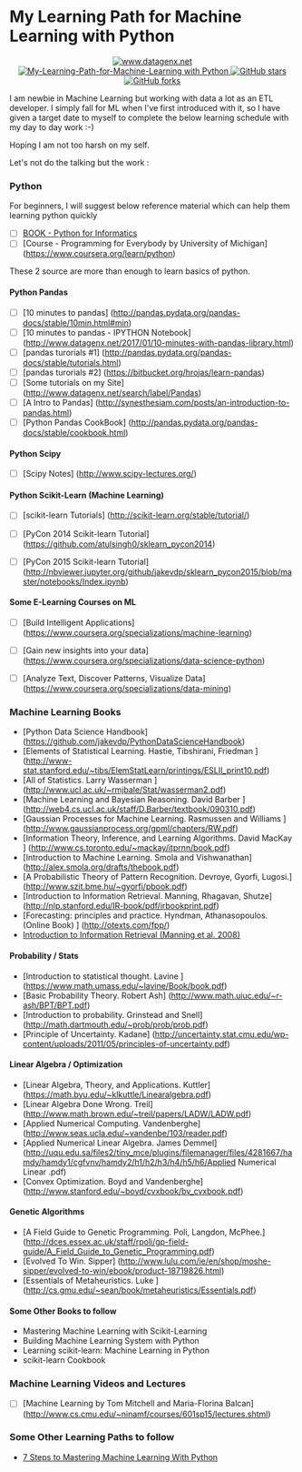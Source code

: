 # My Learning Path for Machine Learning with Python

  
  <p align="center">
    <a href="http://www.datagenx.net">
    <img alt="www.datagenx.net" src="https://img.shields.io/badge/datagenx--blue.svg">
  </a>
  <a href="https://github.com/atulsingh0/My-Learning-Path-for-Machine-Learning">
    <img alt="My-Learning-Path-for-Machine-Learning with Python" src="https://img.shields.io/badge/Learning%20Path-Machine%20Learning-blue.svg">
  </a>
  <a href="https://github.com/atulsingh0/My-Learning-Path-for-Machine-Learning/stargazers">
    <img alt="GitHub stars" src="https://img.shields.io/github/stars/atulsingh0/My-Learning-Path-for-Machine-Learning.svg">
  </a>
  <a href="https://github.com/atulsingh0/My-Learning-Path-for-Machine-Learning/network">
    <img alt="GitHub forks" src="https://img.shields.io/github/forks/atlsingh0/My-Learning-Path-for-Machine-Learning.svg">
  </a>
</p>

I am newbie in Machine Learning but working with data a lot as an ETL developer. I simply fall for ML when I've first introduced with it, so I have given a target date to myself to complete the below learning schedule with my day to day work :-)

Hoping I am not too harsh on my self.

Let's not do the talking but the work :


### Python
For beginners, I will suggest below reference material which can help them learning python quickly
- [ ] [BOOK - Python for Informatics](www.pythonlearn.com/book_007.pdf)
- [ ] [Course - Programming for Everybody by University of Michigan] (https://www.coursera.org/learn/python)

These 2 source are more than enough to learn basics of python.

#### Python Pandas
- [ ] [10 minutes to pandas] (http://pandas.pydata.org/pandas-docs/stable/10min.html#min)
- [ ] [10 minutes to pandas - IPYTHON Notebook] (http://www.datagenx.net/2017/01/10-minutes-with-pandas-library.html)
- [ ] [pandas turorials #1] (http://pandas.pydata.org/pandas-docs/stable/tutorials.html)
- [ ] [pandas turorials #2] (https://bitbucket.org/hrojas/learn-pandas)
- [ ] [Some tutorials on my Site] (http://www.datagenx.net/search/label/Pandas)
- [ ] [A Intro to Pandas] (http://synesthesiam.com/posts/an-introduction-to-pandas.html)
- [ ] [Python Pandas CookBook] (http://pandas.pydata.org/pandas-docs/stable/cookbook.html)

#### Python Scipy
- [ ] [Scipy Notes] (http://www.scipy-lectures.org/)

#### Python Scikit-Learn (Machine Learning)
- [ ] [scikit-learn Tutorials] (http://scikit-learn.org/stable/tutorial/)
- [ ] [PyCon 2014 Scikit-learn Tutorial] (https://github.com/atulsingh0/sklearn_pycon2014)
- [ ] [PyCon 2015 Scikit-learn Tutorial] (http://nbviewer.jupyter.org/github/jakevdp/sklearn_pycon2015/blob/master/notebooks/Index.ipynb) 


#### Some E-Learning Courses on ML
- [ ] [Build Intelligent Applications] (https://www.coursera.org/specializations/machine-learning)
- [ ] [Gain new insights into your data] (https://www.coursera.org/specializations/data-science-python)
- [ ] [Analyze Text, Discover Patterns, Visualize Data] (https://www.coursera.org/specializations/data-mining)




### Machine Learning Books
*   [Python Data Science Handbook] (https://github.com/jakevdp/PythonDataScienceHandbook)
*   [Elements of Statistical Learning. Hastie, Tibshirani, Friedman  ] (http://www-stat.stanford.edu/~tibs/ElemStatLearn/printings/ESLII_print10.pdf)   
*   [All of Statistics. Larry Wasserman ] (http://www.ucl.ac.uk/~rmjbale/Stat/wasserman2.pdf)   
*   [Machine Learning and Bayesian Reasoning. David Barber  ] (http://web4.cs.ucl.ac.uk/staff/D.Barber/textbook/090310.pdf)   
*   [Gaussian Processes for Machine Learning. Rasmussen and Williams ] (http://www.gaussianprocess.org/gpml/chapters/RW.pdf)   
*   [Information Theory, Inference, and Learning Algorithms. David MacKay ] (http://www.cs.toronto.edu/~mackay/itprnn/book.pdf)   
*   [Introduction to Machine Learning. Smola and Vishwanathan] (http://alex.smola.org/drafts/thebook.pdf)   
*   [A Probabilistic Theory of Pattern Recognition. Devroye, Gyorfi, Lugosi.] (http://www.szit.bme.hu/~gyorfi/pbook.pdf)   
*   [Introduction to Information Retrieval. Manning, Rhagavan, Shutze] (http://nlp.stanford.edu/IR-book/pdf/irbookprint.pdf)   
*   [Forecasting: principles and practice. Hyndman, Athanasopoulos. (Online Book) ] (http://otexts.com/fpp/)   
*   [Introduction to Information Retrieval (Manning et al. 2008)](http://nlp.stanford.edu/IR-book/)
####   Probability / Stats   
*   [Introduction to statistical thought. Lavine ] (https://www.math.umass.edu/~lavine/Book/book.pdf)   
*   [Basic Probability Theory. Robert Ash] (http://www.math.uiuc.edu/~r-ash/BPT/BPT.pdf)   
*   [Introduction to probability. Grinstead and Snell] (http://math.dartmouth.edu/~prob/prob/prob.pdf)   
*   [Principle of Uncertainty. Kadane] (http://uncertainty.stat.cmu.edu/wp-content/uploads/2011/05/principles-of-uncertainty.pdf)   
####   Linear Algebra / Optimization  
*   [Linear Algebra, Theory, and Applications. Kuttler] (https://math.byu.edu/~klkuttle/Linearalgebra.pdf)   
*   [Linear Algebra Done Wrong. Treil] (http://www.math.brown.edu/~treil/papers/LADW/LADW.pdf)   
*   [Applied Numerical Computing. Vandenberghe] (http://www.seas.ucla.edu/~vandenbe/103/reader.pdf)   
*   [Applied Numerical Linear Algebra. James Demmel] (http://uqu.edu.sa/files2/tiny_mce/plugins/filemanager/files/4281667/hamdy/hamdy1/cgfvnv/hamdy2/h1/h2/h3/h4/h5/h6/Applied Numerical Linear .pdf)   
*   [Convex Optimization. Boyd and Vandenberghe] (http://www.stanford.edu/~boyd/cvxbook/bv_cvxbook.pdf)   
####   Genetic Algorithms  
*   [A Field Guide to Genetic Programming. Poli, Langdon, McPhee.] (http://dces.essex.ac.uk/staff/rpoli/gp-field-guide/A_Field_Guide_to_Genetic_Programming.pdf)   
*   [Evolved To Win. Sipper] (http://www.lulu.com/ie/en/shop/moshe-sipper/evolved-to-win/ebook/product-18719826.html)   
*   [Essentials of Metaheuristics. Luke ] (http://cs.gmu.edu/~sean/book/metaheuristics/Essentials.pdf)   
####   Some Other Books to follow
*   Mastering Machine Learning with Scikit-Learning
*   Building Machine Learning System with Python
*   Learning scikit-learn: Machine Learning in Python
*   scikit-learn Cookbook



### Machine Learning Videos and Lectures
- [ ] [Machine Learning by Tom Mitchell and Maria-Florina Balcan] (http://www.cs.cmu.edu/~ninamf/courses/601sp15/lectures.shtml)


### Some Other Learning Paths to follow
* [7 Steps to Mastering Machine Learning With Python](http://www.kdnuggets.com/2015/11/seven-steps-machine-learning-python.html)




